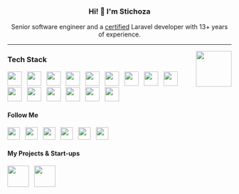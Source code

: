 <h3 align="center">Hi! 👋 I'm Stichoza</h2>
<p align="center">Senior software engineer and a <a href="https://verifier.certificationforlaravel.org/befe186a-d233-4d63-a197-c8ac14cb88d3">certified</a> Laravel developer with 13+ years of experience.</p>

---
<a href="https://verifier.certificationforlaravel.org/befe186a-d233-4d63-a197-c8ac14cb88d3">
  <img src="https://fractal.everycred.com/certificate_templates/4356ca59-2af6-4867-ab20-5f093bc9e24b.png" align="right" height="80">
</a>

<h3>Tech Stack</h3>
<p>
  <img src="https://cdn.jsdelivr.net/gh/devicons/devicon/icons/php/php-original.svg" height="32"> &nbsp;
  <img src="https://cdn.jsdelivr.net/gh/devicons/devicon/icons/laravel/laravel-original.svg" height="32"> &nbsp;
  <img src="https://cdn.jsdelivr.net/gh/devicons/devicon/icons/livewire/livewire-original.svg" height="32"> &nbsp;
  <img src="https://cdn.jsdelivr.net/gh/devicons/devicon/icons/lumen/lumen-original.svg" height="32"> &nbsp;
  <img src="https://cdn.jsdelivr.net/gh/devicons/devicon/icons/javascript/javascript-original.svg" height="32"> &nbsp;
  <img src="https://cdn.jsdelivr.net/gh/devicons/devicon/icons/nodejs/nodejs-original.svg" height="32"> &nbsp;
  <img src="https://cdn.jsdelivr.net/gh/devicons/devicon/icons/adonisjs/adonisjs-original.svg" height="32"> &nbsp;
  <img src="https://cdn.jsdelivr.net/gh/devicons/devicon/icons/css3/css3-original.svg" height="32"> &nbsp;
  <img src="https://cdn.jsdelivr.net/gh/devicons/devicon/icons/sass/sass-original.svg" height="32"> &nbsp;
  <img src="https://cdn.jsdelivr.net/gh/devicons/devicon/icons/tailwindcss/tailwindcss-original.svg" height="32"> &nbsp;
  <img src="https://cdn.jsdelivr.net/gh/devicons/devicon/icons/bootstrap/bootstrap-original.svg" height="32"> &nbsp;
  <img src="https://cdn.jsdelivr.net/gh/devicons/devicon/icons/mysql/mysql-original.svg" height="32"> &nbsp;
  <img src="https://cdn.jsdelivr.net/gh/devicons/devicon/icons/postgresql/postgresql-original.svg" height="32"> &nbsp;
  <img src="https://cdn.jsdelivr.net/gh/devicons/devicon/icons/redis/redis-original.svg" height="32"> &nbsp;
  <img src="https://cdn.jsdelivr.net/gh/devicons/devicon/icons/mongodb/mongodb-original-wordmark.svg" height="32"> &nbsp;
</p>

<h4>Follow Me</h4>
<a href="https://www.instagram.com/stichoza" target="_blank"><img src="https://s.magecdn.com/social/mw-instagram.svg" height="28"></a> &nbsp;
<a href="https://www.facebook.com/stichoza" target="_blank"><img src="https://s.magecdn.com/social/mw-facebook.svg" height="28"></a> &nbsp;
<a href="https://x.com/Stichoza" target="_blank"><img src="https://s.magecdn.com/social/mw-x.svg" height="28"></a> &nbsp;
<a href="https://linkedin.com/in/stichoza" target="_blank"><img src="https://s.magecdn.com/social/mw-linkedin.svg" height="28"></a> &nbsp;
<a href="https://stackoverflow.com/users/1115262/stichoza" target="_blank"><img src="https://s.magecdn.com/social/mw-stackoverflow.svg" height="28"></a> &nbsp;
<a href="https://medium.com/@stichoza" target="_blank"><img src="https://s.magecdn.com/social/mw-medium.svg" height="28"></a> &nbsp;

<h4>My Projects & Start-ups</h4>

<a href="https://metaoutdoor.com/?ref=github.com/Stichoza" target="_blank"><img src="https://avatars.githubusercontent.com/u/36438095?s=200&v=4" height="48"></a> &nbsp;
<a href="https://bina24.ge/?ref=github.com/Stichoza" target="_blank"><img src="https://avatars.githubusercontent.com/u/45656438?s=200&v=4" height="48"></a> &nbsp;
